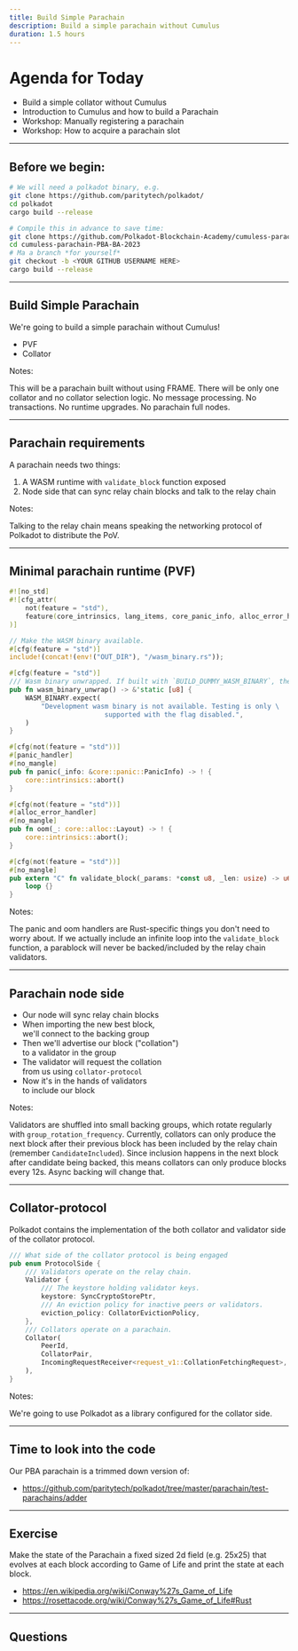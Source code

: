```yaml
---
title: Build Simple Parachain
description: Build a simple parachain without Cumulus
duration: 1.5 hours
---
```


# Agenda for Today

- Build a simple collator without Cumulus
- Introduction to Cumulus and how to build a Parachain
- Workshop: Manually registering a parachain
- Workshop: How to acquire a parachain slot

---

## Before we begin:

```sh
# We will need a polkadot binary, e.g.
git clone https://github.com/paritytech/polkadot/
cd polkadot
cargo build --release

# Compile this in advance to save time:
git clone https://github.com/Polkadot-Blockchain-Academy/cumuless-parachain-PBA-BA-2023
cd cumuless-parachain-PBA-BA-2023
# Ma a branch *for yourself*
git checkout -b <YOUR GITHUB USERNAME HERE>
cargo build --release
```

---

## Build Simple Parachain

We're going to build a simple parachain without Cumulus!

<pba-flex center>

- PVF
- Collator

<pba-flex>

Notes:

This will be a parachain built without using FRAME.
There will be only one collator and no collator selection logic.
No message processing.
No transactions.
No runtime upgrades.
No parachain full nodes.

---

## Parachain requirements

A parachain needs two things:

<pba-flex center>

1. A WASM runtime with `validate_block` function exposed
1. Node side that can sync relay chain blocks and talk to the relay chain

<pba-flex>

Notes:

Talking to the relay chain means speaking the networking protocol of Polkadot to distribute the PoV.

---

## Minimal parachain runtime (PVF)

```rust
#![no_std]
#![cfg_attr(
	not(feature = "std"),
	feature(core_intrinsics, lang_items, core_panic_info, alloc_error_handler)
)]

// Make the WASM binary available.
#[cfg(feature = "std")]
include!(concat!(env!("OUT_DIR"), "/wasm_binary.rs"));

#[cfg(feature = "std")]
/// Wasm binary unwrapped. If built with `BUILD_DUMMY_WASM_BINARY`, the function panics.
pub fn wasm_binary_unwrap() -> &'static [u8] {
	WASM_BINARY.expect(
		"Development wasm binary is not available. Testing is only \
						supported with the flag disabled.",
	)
}

#[cfg(not(feature = "std"))]
#[panic_handler]
#[no_mangle]
pub fn panic(_info: &core::panic::PanicInfo) -> ! {
	core::intrinsics::abort()
}

#[cfg(not(feature = "std"))]
#[alloc_error_handler]
#[no_mangle]
pub fn oom(_: core::alloc::Layout) -> ! {
	core::intrinsics::abort();
}

#[cfg(not(feature = "std"))]
#[no_mangle]
pub extern "C" fn validate_block(_params: *const u8, _len: usize) -> u64 {
	loop {}
}
```

Notes:

The panic and oom handlers are Rust-specific things you don't need to worry about.
If we actually include an infinite loop into the `validate_block` function, a parablock will never be backed/included by the relay chain validators.

---

## Parachain node side

<pba-flex center>

- Our node will sync relay chain blocks
- When importing the new best block,<br/>we'll connect to the backing group
- Then we'll advertise our block ("collation")<br/>to a validator in the group
- The validator will request the collation<br/>from us using `collator-protocol`
- Now it's in the hands of validators<br/>to include our block

<pba-flex>

Notes:

Validators are shuffled into small backing groups, which rotate
regularly with `group_rotation_frequency`.
Currently, collators can only produce the next block after their previous
block has been included by the relay chain (remember `CandidateIncluded`).
Since inclusion happens in the next block after candidate being backed,
this means collators can only produce blocks every 12s. Async backing
will change that.

---

## Collator-protocol

Polkadot contains the implementation of the both collator and validator
side of the collator protocol.

```rust
/// What side of the collator protocol is being engaged
pub enum ProtocolSide {
	/// Validators operate on the relay chain.
	Validator {
		/// The keystore holding validator keys.
		keystore: SyncCryptoStorePtr,
		/// An eviction policy for inactive peers or validators.
		eviction_policy: CollatorEvictionPolicy,
	},
	/// Collators operate on a parachain.
	Collator(
		PeerId,
		CollatorPair,
		IncomingRequestReceiver<request_v1::CollationFetchingRequest>,
	),
}
```

Notes:

We're going to use Polkadot as a library configured for the collator side.

---

## Time to look into the code

Our PBA parachain is a trimmed down version of:

- https://github.com/paritytech/polkadot/tree/master/parachain/test-parachains/adder

---

## Exercise

Make the state of the Parachain a fixed sized 2d field (e.g. 25x25) that evolves at each block according to Game of Life and print the state at each block.

- https://en.wikipedia.org/wiki/Conway%27s_Game_of_Life
- https://rosettacode.org/wiki/Conway%27s_Game_of_Life#Rust

---

<!-- .slide: data-background-color="#4A2439" -->

## Questions
